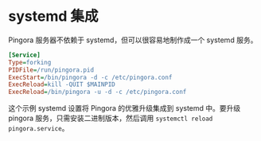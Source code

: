 # systemd 集成

Pingora 服务器不依赖于 systemd，但可以很容易地制作成一个 systemd 服务。

```ini
[Service]
Type=forking
PIDFile=/run/pingora.pid
ExecStart=/bin/pingora -d -c /etc/pingora.conf
ExecReload=kill -QUIT $MAINPID
ExecReload=/bin/pingora -u -d -c /etc/pingora.conf
```

这个示例 systemd 设置将 Pingora 的优雅升级集成到 systemd 中。要升级 pingora 服务，只需安装二进制版本，然后调用 `systemctl reload pingora.service`。
